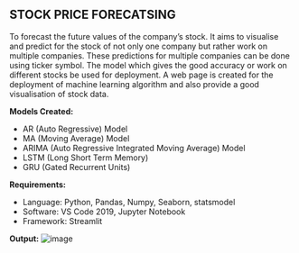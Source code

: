 ## STOCK PRICE FORECATSING
To forecast the future values of the company’s stock. It aims to visualise and predict for the stock of not only one company but rather work on multiple companies. These predictions for multiple companies can be done using ticker symbol. The model which gives the good accuracy or work on different stocks be used for deployment. A web page is created for the deployment of machine learning algorithm and also provide a good visualisation of stock data.

**Models Created:**
- AR (Auto Regressive) Model
- MA (Moving Average) Model
- ARIMA (Auto Regressive Integrated Moving Average) Model
- LSTM (Long Short Term Memory)
- GRU (Gated Recurrent Units)

**Requirements:**
- Language: Python, Pandas, Numpy, Seaborn, statsmodel
- Software: VS Code 2019, Jupyter Notebook
- Framework: Streamlit

**Output:**
![image](https://github.com/PriyaGupta27/stock-price-forecasting/assets/125092015/13e2bd62-4aa0-4ec6-a385-ea98ae21ecc3)
